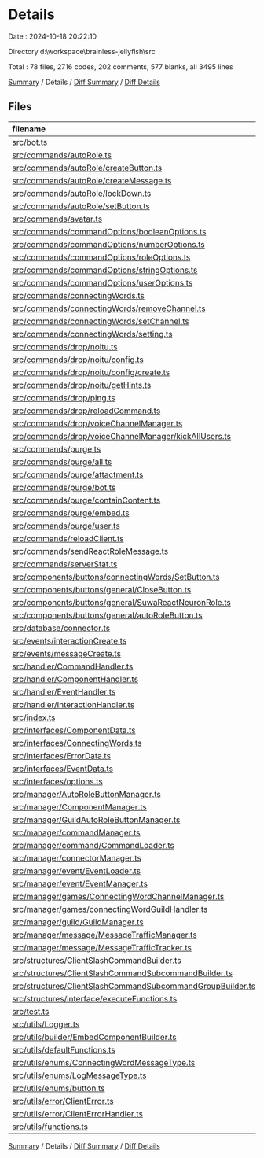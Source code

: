 # Details

Date : 2024-10-18 20:22:10

Directory d:\\workspace\\brainless-jellyfish\\src

Total : 78 files,  2716 codes, 202 comments, 577 blanks, all 3495 lines

[Summary](results.md) / Details / [Diff Summary](diff.md) / [Diff Details](diff-details.md)

## Files
| filename | language | code | comment | blank | total |
| :--- | :--- | ---: | ---: | ---: | ---: |
| [src/bot.ts](/src/bot.ts) | TypeScript | 86 | 6 | 14 | 106 |
| [src/commands/autoRole.ts](/src/commands/autoRole.ts) | TypeScript | 6 | 0 | 2 | 8 |
| [src/commands/autoRole/createButton.ts](/src/commands/autoRole/createButton.ts) | TypeScript | 91 | 3 | 13 | 107 |
| [src/commands/autoRole/createMessage.ts](/src/commands/autoRole/createMessage.ts) | TypeScript | 78 | 4 | 12 | 94 |
| [src/commands/autoRole/lockDown.ts](/src/commands/autoRole/lockDown.ts) | TypeScript | 2 | 0 | 2 | 4 |
| [src/commands/autoRole/setButton.ts](/src/commands/autoRole/setButton.ts) | TypeScript | 66 | 2 | 11 | 79 |
| [src/commands/avatar.ts](/src/commands/avatar.ts) | TypeScript | 26 | 0 | 8 | 34 |
| [src/commands/commandOptions/booleanOptions.ts](/src/commands/commandOptions/booleanOptions.ts) | TypeScript | 5 | 0 | 2 | 7 |
| [src/commands/commandOptions/numberOptions.ts](/src/commands/commandOptions/numberOptions.ts) | TypeScript | 15 | 0 | 3 | 18 |
| [src/commands/commandOptions/roleOptions.ts](/src/commands/commandOptions/roleOptions.ts) | TypeScript | 5 | 0 | 2 | 7 |
| [src/commands/commandOptions/stringOptions.ts](/src/commands/commandOptions/stringOptions.ts) | TypeScript | 38 | 0 | 10 | 48 |
| [src/commands/commandOptions/userOptions.ts](/src/commands/commandOptions/userOptions.ts) | TypeScript | 13 | 0 | 5 | 18 |
| [src/commands/connectingWords.ts](/src/commands/connectingWords.ts) | TypeScript | 9 | 0 | 2 | 11 |
| [src/commands/connectingWords/removeChannel.ts](/src/commands/connectingWords/removeChannel.ts) | TypeScript | 17 | 4 | 3 | 24 |
| [src/commands/connectingWords/setChannel.ts](/src/commands/connectingWords/setChannel.ts) | TypeScript | 18 | 2 | 3 | 23 |
| [src/commands/connectingWords/setting.ts](/src/commands/connectingWords/setting.ts) | TypeScript | 22 | 0 | 3 | 25 |
| [src/commands/drop/noitu.ts](/src/commands/drop/noitu.ts) | TypeScript | 6 | 0 | 3 | 9 |
| [src/commands/drop/noitu/config.ts](/src/commands/drop/noitu/config.ts) | TypeScript | 6 | 0 | 4 | 10 |
| [src/commands/drop/noitu/config/create.ts](/src/commands/drop/noitu/config/create.ts) | TypeScript | 6 | 0 | 3 | 9 |
| [src/commands/drop/noitu/getHints.ts](/src/commands/drop/noitu/getHints.ts) | TypeScript | 6 | 0 | 3 | 9 |
| [src/commands/drop/ping.ts](/src/commands/drop/ping.ts) | TypeScript | 8 | 0 | 3 | 11 |
| [src/commands/drop/reloadCommand.ts](/src/commands/drop/reloadCommand.ts) | TypeScript | 15 | 4 | 2 | 21 |
| [src/commands/drop/voiceChannelManager.ts](/src/commands/drop/voiceChannelManager.ts) | TypeScript | 7 | 0 | 3 | 10 |
| [src/commands/drop/voiceChannelManager/kickAllUsers.ts](/src/commands/drop/voiceChannelManager/kickAllUsers.ts) | TypeScript | 40 | 0 | 7 | 47 |
| [src/commands/purge.ts](/src/commands/purge.ts) | TypeScript | 7 | 0 | 2 | 9 |
| [src/commands/purge/all.ts](/src/commands/purge/all.ts) | TypeScript | 17 | 1 | 4 | 22 |
| [src/commands/purge/attactment.ts](/src/commands/purge/attactment.ts) | TypeScript | 20 | 1 | 4 | 25 |
| [src/commands/purge/bot.ts](/src/commands/purge/bot.ts) | TypeScript | 17 | 1 | 4 | 22 |
| [src/commands/purge/containContent.ts](/src/commands/purge/containContent.ts) | TypeScript | 25 | 0 | 4 | 29 |
| [src/commands/purge/embed.ts](/src/commands/purge/embed.ts) | TypeScript | 17 | 1 | 4 | 22 |
| [src/commands/purge/user.ts](/src/commands/purge/user.ts) | TypeScript | 22 | 1 | 4 | 27 |
| [src/commands/reloadClient.ts](/src/commands/reloadClient.ts) | TypeScript | 17 | 0 | 3 | 20 |
| [src/commands/sendReactRoleMessage.ts](/src/commands/sendReactRoleMessage.ts) | TypeScript | 31 | 0 | 5 | 36 |
| [src/commands/serverStat.ts](/src/commands/serverStat.ts) | TypeScript | 33 | 0 | 8 | 41 |
| [src/components/buttons/connectingWords/SetButton.ts](/src/components/buttons/connectingWords/SetButton.ts) | TypeScript | 11 | 0 | 3 | 14 |
| [src/components/buttons/general/CloseButton.ts](/src/components/buttons/general/CloseButton.ts) | TypeScript | 11 | 0 | 3 | 14 |
| [src/components/buttons/general/SuwaReactNeuronRole.ts](/src/components/buttons/general/SuwaReactNeuronRole.ts) | TypeScript | 30 | 1 | 3 | 34 |
| [src/components/buttons/general/autoRoleButton.ts](/src/components/buttons/general/autoRoleButton.ts) | TypeScript | 40 | 0 | 6 | 46 |
| [src/database/connector.ts](/src/database/connector.ts) | TypeScript | 37 | 0 | 9 | 46 |
| [src/events/interactionCreate.ts](/src/events/interactionCreate.ts) | TypeScript | 10 | 0 | 3 | 13 |
| [src/events/messageCreate.ts](/src/events/messageCreate.ts) | TypeScript | 8 | 0 | 3 | 11 |
| [src/handler/CommandHandler.ts](/src/handler/CommandHandler.ts) | TypeScript | 80 | 0 | 15 | 95 |
| [src/handler/ComponentHandler.ts](/src/handler/ComponentHandler.ts) | TypeScript | 33 | 0 | 5 | 38 |
| [src/handler/EventHandler.ts](/src/handler/EventHandler.ts) | TypeScript | 41 | 0 | 5 | 46 |
| [src/handler/InteractionHandler.ts](/src/handler/InteractionHandler.ts) | TypeScript | 19 | 1 | 4 | 24 |
| [src/index.ts](/src/index.ts) | TypeScript | 8 | 0 | 5 | 13 |
| [src/interfaces/ComponentData.ts](/src/interfaces/ComponentData.ts) | TypeScript | 18 | 0 | 4 | 22 |
| [src/interfaces/ConnectingWords.ts](/src/interfaces/ConnectingWords.ts) | TypeScript | 16 | 2 | 5 | 23 |
| [src/interfaces/ErrorData.ts](/src/interfaces/ErrorData.ts) | TypeScript | 18 | 0 | 4 | 22 |
| [src/interfaces/EventData.ts](/src/interfaces/EventData.ts) | TypeScript | 5 | 0 | 2 | 7 |
| [src/interfaces/options.ts](/src/interfaces/options.ts) | TypeScript | 11 | 0 | 2 | 13 |
| [src/manager/AutoRoleButtonManager.ts](/src/manager/AutoRoleButtonManager.ts) | TypeScript | 29 | 3 | 8 | 40 |
| [src/manager/ComponentManager.ts](/src/manager/ComponentManager.ts) | TypeScript | 47 | 0 | 12 | 59 |
| [src/manager/GuildAutoRoleButtonManager.ts](/src/manager/GuildAutoRoleButtonManager.ts) | TypeScript | 273 | 0 | 46 | 319 |
| [src/manager/commandManager.ts](/src/manager/commandManager.ts) | TypeScript | 52 | 3 | 16 | 71 |
| [src/manager/command/CommandLoader.ts](/src/manager/command/CommandLoader.ts) | TypeScript | 206 | 0 | 43 | 249 |
| [src/manager/connectorManager.ts](/src/manager/connectorManager.ts) | TypeScript | 58 | 0 | 13 | 71 |
| [src/manager/event/EventLoader.ts](/src/manager/event/EventLoader.ts) | TypeScript | 5 | 1 | 8 | 14 |
| [src/manager/event/EventManager.ts](/src/manager/event/EventManager.ts) | TypeScript | 7 | 0 | 4 | 11 |
| [src/manager/games/ConnectingWordChannelManager.ts](/src/manager/games/ConnectingWordChannelManager.ts) | TypeScript | 120 | 0 | 15 | 135 |
| [src/manager/games/connectingWordGuildHandler.ts](/src/manager/games/connectingWordGuildHandler.ts) | TypeScript | 11 | 0 | 5 | 16 |
| [src/manager/guild/GuildManager.ts](/src/manager/guild/GuildManager.ts) | TypeScript | 26 | 0 | 7 | 33 |
| [src/manager/message/MessageTrafficManager.ts](/src/manager/message/MessageTrafficManager.ts) | TypeScript | 30 | 0 | 6 | 36 |
| [src/manager/message/MessageTrafficTracker.ts](/src/manager/message/MessageTrafficTracker.ts) | TypeScript | 25 | 0 | 7 | 32 |
| [src/structures/ClientSlashCommandBuilder.ts](/src/structures/ClientSlashCommandBuilder.ts) | TypeScript | 108 | 0 | 17 | 125 |
| [src/structures/ClientSlashCommandSubcommandBuilder.ts](/src/structures/ClientSlashCommandSubcommandBuilder.ts) | TypeScript | 24 | 0 | 7 | 31 |
| [src/structures/ClientSlashCommandSubcommandGroupBuilder.ts](/src/structures/ClientSlashCommandSubcommandGroupBuilder.ts) | TypeScript | 37 | 0 | 6 | 43 |
| [src/structures/interface/executeFunctions.ts](/src/structures/interface/executeFunctions.ts) | TypeScript | 14 | 8 | 9 | 31 |
| [src/test.ts](/src/test.ts) | TypeScript | 6 | 0 | 2 | 8 |
| [src/utils/Logger.ts](/src/utils/Logger.ts) | TypeScript | 80 | 33 | 16 | 129 |
| [src/utils/builder/EmbedComponentBuilder.ts](/src/utils/builder/EmbedComponentBuilder.ts) | TypeScript | 0 | 16 | 4 | 20 |
| [src/utils/defaultFunctions.ts](/src/utils/defaultFunctions.ts) | TypeScript | 19 | 0 | 3 | 22 |
| [src/utils/enums/ConnectingWordMessageType.ts](/src/utils/enums/ConnectingWordMessageType.ts) | TypeScript | 7 | 0 | 2 | 9 |
| [src/utils/enums/LogMessageType.ts](/src/utils/enums/LogMessageType.ts) | TypeScript | 8 | 0 | 2 | 10 |
| [src/utils/enums/button.ts](/src/utils/enums/button.ts) | TypeScript | 10 | 0 | 2 | 12 |
| [src/utils/error/ClientError.ts](/src/utils/error/ClientError.ts) | TypeScript | 55 | 98 | 23 | 176 |
| [src/utils/error/ClientErrorHandler.ts](/src/utils/error/ClientErrorHandler.ts) | TypeScript | 96 | 4 | 22 | 122 |
| [src/utils/functions.ts](/src/utils/functions.ts) | TypeScript | 170 | 2 | 26 | 198 |

[Summary](results.md) / Details / [Diff Summary](diff.md) / [Diff Details](diff-details.md)